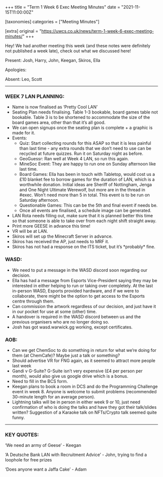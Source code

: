 +++
title = "Term 1 Week 6 Exec Meeting Minutes"
date = "2021-11-15T11:00:00Z"

[taxonomies]
categories = ["Meeting Minutes"]

[extra]
original = "https://uwcs.co.uk/news/term-1-week-6-exec-meeting-minutes/"
+++

<p>Hey! We had another meeting this week (and these notes were definitely not published a week late), check out what we discussed here!</p>

<!-- more -->

Present: Josh, Harry, John, Keegan, Skiros, Ella

Apologies:

Absent: Leo, Scott



***

### **WEEK 7 LAN PLANNING:**

  - Name is now finalised as ‘Pretty Cool LAN’
  - Seating Plan needs finalising. Table 1-3 bookable, board games table not bookable. Table 3 is to be shortened to accommodate the size of the board games area, other than that it’s all good.
  - We can open signups once the seating plan is complete + a graphic is made for it.
  - Events:
      - Quiz: Start collecting rounds for this ASAP so that it is less painful than last time - any extra rounds that we don’t need to use can be recycled at future quizzes. Run it on Saturday night as before.
      - GeoGuessr: Ran well at Week 4 LAN, so run this again.
      - MineSoc Event: They are happy to run one on Sunday afternoon like last time.
      - Board Games: Ella has been in touch with Tabletop, would cost us a £10 blanket fee to borrow games for the duration of LAN, which is a worthwhile donation. Initial ideas are Sheriff of Nottingham, Jenga and One Night Ultimate Werewolf, but more are in the thread in \#exec. Won’t need more than 5 in total. This event is to be run on Saturday afternoon.
      - Questionable Games: This can be the 5th and final event if needs be.
      - Once all events are finalised, a schedule image can be generated.
  - LAN Rota needs filling out, make sure that it is planned better this time so that someone is able to take over from each night shift straight away.
  - Print more GEESE in advance this time\!
  - VR will be at LAN.
  - Skiros will set up the Minecraft Server in advance.
  - Skiros has received the AP, just needs to MRF it.
  - Skiros has not had a response on the ITS ticket, but it’s \*probably\* fine.

### **WASD:**

  - We need to put a message in the WASD discord soon regarding our decision.
  - Ella has had a message from Esports Vice-President saying they may be interested in either helping to run or taking over completely. At the last in-person WASD, Esports provided hardware, and if we were to collaborate, there might be the option to get access to the Esports centre through them.
  - Can commission the artwork regardless of our decision, and just have it in our pocket for use at some (other) time.
  - A handover is required in the WASD discord between us and the previous organisers who are no longer doing so.
  - Josh has got wasd.warwick.gg working, except certificates.

### **AOB:**

  - Can we get ChemSoc to do something in return for what we’re doing for them (at ChemCafe)? Maybe just a talk or something?
  - Should advertise VR for FNG again, as it seemed to attract more people last week
  - Gandi v G-Suite? G-Suite isn’t very expensive (£4 per person per month), would also give us google drive which is a bonus.
  - Need to fill in the BCS form.
  - Keegan plans to book a room in DCS and do the Programming Challenge event in week 8. Anyone is welcome to submit problems (recommended 30-minute length for an average person).
  - Lightning talks will be in person in either week 9 or 10, just need confirmation of who is doing the talks and have they got their talk/slides written? Suggestion of a Karaoke talk on NFTs/Crypto talk seemed quite funny.



***

### **KEY QUOTES:**

‘We need an army of Geese’ - Keegan

‘A Deutsche Bank LAN with Recruitment Advice’ - John, trying to find a loophole for free prizes

‘Does anyone want a Jaffa Cake’ - Adam

